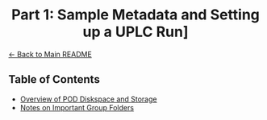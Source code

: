 # <div align="center"> Part 1: Sample Metadata and Setting up a UPLC Run] </div>

[← Back to Main README](../README.md)


## Table of Contents
  - [Overview of POD Diskspace and Storage](#overview-of-pod-diskspace-and-storage)
  - [Notes on Important Group Folders](notes-on-important-group-folders)

